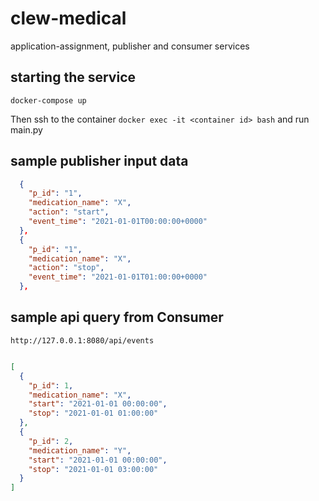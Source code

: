 # clew-medical
application-assignment, publisher and consumer services

## starting the service
`docker-compose up`

Then ssh to the container `docker exec -it <container id> bash` and run main.py 

## sample publisher input data
```json
  {
    "p_id": "1",
    "medication_name": "X",
    "action": "start",
    "event_time": "2021-01-01T00:00:00+0000"
  },
  {
    "p_id": "1",
    "medication_name": "X",
    "action": "stop",
    "event_time": "2021-01-01T01:00:00+0000"
  },
  ```
## sample api query from Consumer

`http://127.0.0.1:8080/api/events`
```json

[
  {
    "p_id": 1,
    "medication_name": "X",
    "start": "2021-01-01 00:00:00",
    "stop": "2021-01-01 01:00:00"
  },
  {
    "p_id": 2,
    "medication_name": "Y",
    "start": "2021-01-01 00:00:00",
    "stop": "2021-01-01 03:00:00"
  }
]
  ```
